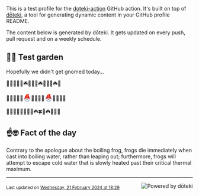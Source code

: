 This is a test profile for the [doteki-action](https://github.com/welpo/doteki-action) GitHub action. It's built on top of [dōteki](https://doteki.org), a tool for generating dynamic content in your GitHub profile README.

The content below is generated by dōteki. It gets updated on every push, pull request and on a weekly schedule.

## 👨‍🌾 Test garden

Hopefully we didn't get gnomed today…

<!-- garden start -->
🌷🐛🌸🦋🌿☘️🌱🦋🌸☘️🌻🌱🦋☘️🐝
<!-- garden end --><!-- garden start -->
🐛🦋🌸🐸🌱<sub><img src="https://raw.githubusercontent.com/welpo/doteki-action/main/assets/gnomed.png" width="21" alt="Consider yourself gnomed"></sub>🥀🌳🌱🌳<sub><img src="https://raw.githubusercontent.com/welpo/doteki-action/main/assets/gnomed.png" width="21" alt="Consider yourself gnomed"></sub>🌳🌸🍀🌲
<!-- garden end --><!-- garden start -->
🦋🌻🌼🌺🥀🐇🌱🥀☘️🍀🌿☘️🐛🌳🌷
<!-- garden end -->

## ☝️🤓 Fact of the day

<!-- did_you_know start -->
Contrary to the apologue about the boiling frog, frogs die immediately when cast into boiling water, rather than leaping out; furthermore, frogs will attempt to escape cold water that is slowly heated past their critical thermal maximum.
<!-- did_you_know end -->

---

<a href="https://doteki.org"><img src="https://img.shields.io/badge/powered_by-d%C5%8Dteki-0?style=flat-square&labelColor=202b2d&color=5E936C" align="right" alt="Powered by dōteki"></a> <div style="text-align: left;"><sub>
<!-- last_updated start -->Last updated on <a href="https://github.com/welpo/doteki-action/actions/workflows/ci.yaml">Wednesday, 21 February 2024 at 18:29<!-- last_updated end --></sub></div>
